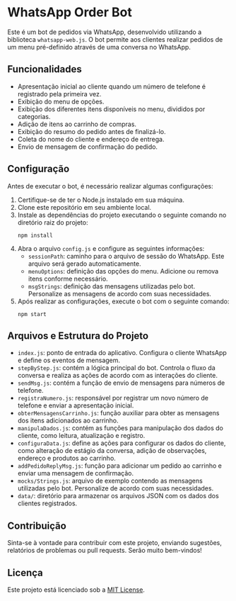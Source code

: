 # WhatsApp Order Bot

Este é um bot de pedidos via WhatsApp, desenvolvido utilizando a biblioteca `whatsapp-web.js`. O bot permite aos clientes realizar pedidos de um menu pré-definido através de uma conversa no WhatsApp.

## Funcionalidades

- Apresentação inicial ao cliente quando um número de telefone é registrado pela primeira vez.
- Exibição do menu de opções.
- Exibição dos diferentes itens disponíveis no menu, divididos por categorias.
- Adição de itens ao carrinho de compras.
- Exibição do resumo do pedido antes de finalizá-lo.
- Coleta do nome do cliente e endereço de entrega.
- Envio de mensagem de confirmação do pedido.

## Configuração

Antes de executar o bot, é necessário realizar algumas configurações:

1. Certifique-se de ter o Node.js instalado em sua máquina.
2. Clone este repositório em seu ambiente local.
3. Instale as dependências do projeto executando o seguinte comando no diretório raiz do projeto:
   ```
   npm install
   ```
4. Abra o arquivo `config.js` e configure as seguintes informações:
   - `sessionPath`: caminho para o arquivo de sessão do WhatsApp. Este arquivo será gerado automaticamente.
   - `menuOptions`: definição das opções do menu. Adicione ou remova itens conforme necessário.
   - `msgStrings`: definição das mensagens utilizadas pelo bot. Personalize as mensagens de acordo com suas necessidades.
5. Após realizar as configurações, execute o bot com o seguinte comando:
   ```
   npm start
   ```

## Arquivos e Estrutura do Projeto

- `index.js`: ponto de entrada do aplicativo. Configura o cliente WhatsApp e define os eventos de mensagem.
- `stepByStep.js`: contém a lógica principal do bot. Controla o fluxo da conversa e realiza as ações de acordo com as interações do cliente.
- `sendMsg.js`: contém a função de envio de mensagens para números de telefone.
- `registraNumero.js`: responsável por registrar um novo número de telefone e enviar a apresentação inicial.
- `obterMensagensCarrinho.js`: função auxiliar para obter as mensagens dos itens adicionados ao carrinho.
- `manipulaDados.js`: contém as funções para manipulação dos dados do cliente, como leitura, atualização e registro.
- `configuraData.js`: define as ações para configurar os dados do cliente, como alteração de estágio da conversa, adição de observações, endereço e produtos ao carrinho.
- `addPedidoReplyMsg.js`: função para adicionar um pedido ao carrinho e enviar uma mensagem de confirmação.
- `mocks/Strings.js`: arquivo de exemplo contendo as mensagens utilizadas pelo bot. Personalize de acordo com suas necessidades.
- `data/`: diretório para armazenar os arquivos JSON com os dados dos clientes registrados.

## Contribuição

Sinta-se à vontade para contribuir com este projeto, enviando sugestões, relatórios de problemas ou pull requests. Serão muito bem-vindos!

## Licença

Este projeto está licenciado sob a [MIT License](https://opensource.org/licenses/MIT).